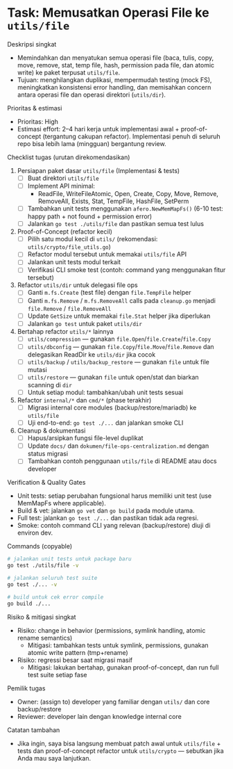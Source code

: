 # Task: Memusatkan Operasi File ke `utils/file`

Deskripsi singkat
- Memindahkan dan menyatukan semua operasi file (baca, tulis, copy, move, remove, stat, temp file, hash, permission pada file, dan atomic write) ke paket terpusat `utils/file`.
- Tujuan: menghilangkan duplikasi, mempermudah testing (mock FS), meningkatkan konsistensi error handling, dan memisahkan concern antara operasi file dan operasi direktori (`utils/dir`).

Prioritas & estimasi
- Prioritas: High
- Estimasi effort: 2–4 hari kerja untuk implementasi awal + proof-of-concept (tergantung cakupan refactor). Implementasi penuh di seluruh repo bisa lebih lama (mingguan) bergantung review.

Checklist tugas (urutan direkomendasikan)

1) Persiapan paket dasar `utils/file` (Implementasi & tests)
   - [ ] Buat direktori `utils/file`
   - [ ] Implement API minimal:
     - ReadFile, WriteFileAtomic, Open, Create, Copy, Move, Remove, RemoveAll, Exists, Stat, TempFile, HashFile, SetPerm
   - [ ] Tambahkan unit tests menggunakan `afero.NewMemMapFs()` (6-10 test: happy path + not found + permission error)
   - [ ] Jalankan `go test ./utils/file` dan pastikan semua test lulus

2) Proof-of-Concept (refactor kecil)
   - [ ] Pilih satu modul kecil di `utils/` (rekomendasi: `utils/crypto/file_utils.go`)
   - [ ] Refactor modul tersebut untuk memakai `utils/file` API
   - [ ] Jalankan unit tests modul terkait
   - [ ] Verifikasi CLI smoke test (contoh: command yang menggunakan fitur tersebut)

3) Refactor `utils/dir` untuk delegasi file ops
   - [ ] Ganti `m.fs.Create` (test file) dengan `file.TempFile` helper
   - [ ] Ganti `m.fs.Remove` / `m.fs.RemoveAll` calls pada `cleanup.go` menjadi `file.Remove` / `file.RemoveAll`
   - [ ] Update `GetSize` untuk memakai `file.Stat` helper jika diperlukan
   - [ ] Jalankan `go test` untuk paket `utils/dir`

4) Bertahap refactor `utils/*` lainnya
   - [ ] `utils/compression` — gunakan `file.Open`/`file.Create`/`file.Copy`
   - [ ] `utils/dbconfig` — gunakan `file.Copy`/`file.Move`/`file.Remove` dan delegasikan ReadDir ke `utils/dir` jika cocok
   - [ ] `utils/backup` / `utils/backup_restore` — gunakan `file` untuk file mutasi
   - [ ] `utils/restore` — gunakan `file` untuk open/stat dan biarkan scanning di `dir`
   - [ ] Untuk setiap modul: tambahkan/ubah unit tests sesuai

5) Refactor `internal/*` dan `cmd/*` (phase terakhir)
   - [ ] Migrasi internal core modules (backup/restore/mariadb) ke `utils/file`
   - [ ] Uji end-to-end: `go test ./...` dan jalankan smoke CLI

6) Cleanup & dokumentasi
   - [ ] Hapus/arsipkan fungsi file-level duplikat
   - [ ] Update `docs/` dan `dokumen/file-ops-centralization.md` dengan status migrasi
   - [ ] Tambahkan contoh penggunaan `utils/file` di README atau docs developer

Verification & Quality Gates
- Unit tests: setiap perubahan fungsional harus memiliki unit test (use MemMapFs where applicable).
- Build & vet: jalankan `go vet` dan `go build` pada module utama.
- Full test: jalankan `go test ./...` dan pastikan tidak ada regresi.
- Smoke: contoh command CLI yang relevan (backup/restore) diuji di environ dev.

Commands (copyable)
```bash
# jalankan unit tests untuk package baru
go test ./utils/file -v

# jalankan seluruh test suite
go test ./... -v

# build untuk cek error compile
go build ./...
```

Risiko & mitigasi singkat
- Risiko: change in behavior (permissions, symlink handling, atomic rename semantics)
  - Mitigasi: tambahkan tests untuk symlink, permissions, gunakan atomic write pattern (tmp+rename)
- Risiko: regressi besar saat migrasi masif
  - Mitigasi: lakukan bertahap, gunakan proof-of-concept, dan run full test suite setiap fase

Pemilik tugas
- Owner: (assign to) developer yang familiar dengan `utils/` dan core backup/restore
- Reviewer: developer lain dengan knowledge internal core

Catatan tambahan
- Jika ingin, saya bisa langsung membuat patch awal untuk `utils/file` + tests dan proof-of-concept refactor untuk `utils/crypto` — sebutkan jika Anda mau saya lanjutkan.
